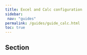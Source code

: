 ```yaml
---
title: Excel and Calc configuration
sidebar:
 nav: "guides"
permalink: /guides/guide_calc.html
toc: true
---
```

## Section
